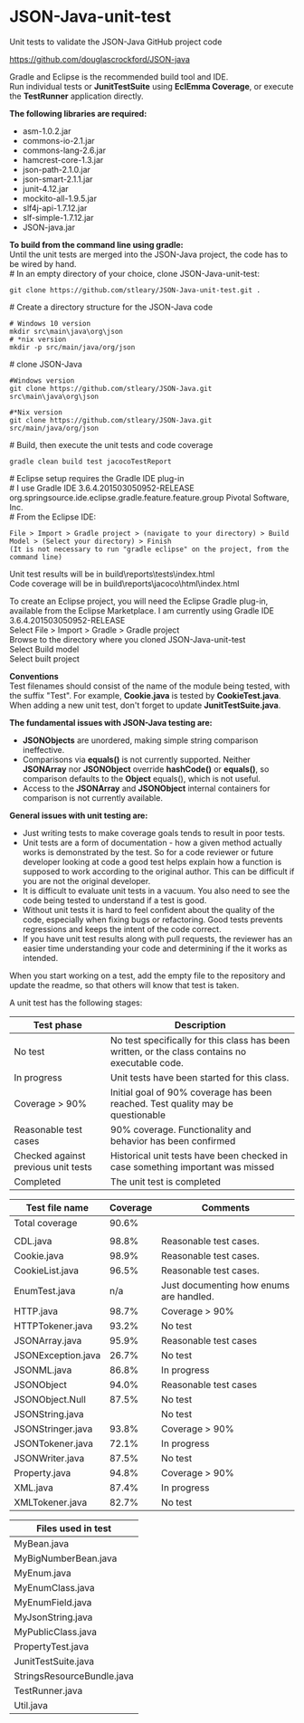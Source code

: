 # JSON-Java-unit-test

Unit tests to validate the JSON-Java GitHub project code<br>

https://github.com/douglascrockford/JSON-java<br>

Gradle and Eclipse is the recommended build tool and IDE.<br>
Run individual tests or <b>JunitTestSuite</b> using <b>EclEmma Coverage</b>, or execute the **TestRunner** application directly.<br>

**The following libraries are required:**<br>
* asm-1.0.2.jar<br>
* commons-io-2.1.jar<br>
* commons-lang-2.6.jar<br>
* hamcrest-core-1.3.jar<br>
* json-path-2.1.0.jar<br>
* json-smart-2.1.1.jar<br>
* junit-4.12.jar<br>
* mockito-all-1.9.5.jar<br>
* slf4j-api-1.7.12.jar<br>
* slf-simple-1.7.12.jar<br>
* JSON-java.jar<br>
 
**To build from the command line using gradle:**<br>
Until the unit tests are merged into the JSON-Java project, the code has to be wired by hand. <br>
\# In an empty directory of your choice, clone JSON-Java-unit-test:<br>
````
git clone https://github.com/stleary/JSON-Java-unit-test.git .
````
\# Create a directory structure for the JSON-Java code
````
# Windows 10 version
mkdir src\main\java\org\json
# *nix version
mkdir -p src/main/java/org/json
````
\# clone JSON-Java 
````
#Windows version
git clone https://github.com/stleary/JSON-Java.git src\main\java\org\json

#*Nix version
git clone https://github.com/stleary/JSON-Java.git src/main/java/org/json
````
\# Build, then execute the unit tests and code coverage
````
gradle clean build test jacocoTestReport

````
\# Eclipse setup requires the Gradle IDE plug-in<br>
\# I use Gradle IDE	3.6.4.201503050952-RELEASE	org.springsource.ide.eclipse.gradle.feature.feature.group	Pivotal Software, Inc.<br>
\# From the Eclipse IDE:
````
File > Import > Gradle project > (navigate to your directory) > Build Model > (Select your directory) > Finish
(It is not necessary to run "gradle eclipse" on the project, from the command line)
````

Unit test results will be in build\reports\tests\index.html<br>
Code coverage will be in build\reports\jacoco\html\index.html

To create an Eclipse project, you will need the Eclipse Gradle plug-in, available from the Eclipse Marketplace. I am currently using Gradle IDE	3.6.4.201503050952-RELEASE<br>
Select File > Import > Gradle > Gradle project <br>
Browse to the directory where you cloned JSON-Java-unit-test<br>
Select Build model<br>
Select built project<br>

<b>Conventions</b><br>
Test filenames should consist of the name of the module being tested, with the suffix "Test". 
For example, <b>Cookie.java</b> is tested by <b>CookieTest.java</b>.
When adding a new unit test, don't forget to update <b>JunitTestSuite.java</b>.

<b>The fundamental issues with JSON-Java testing are:</b><br>
* <b>JSONObjects</b> are unordered, making simple string comparison ineffective. 
* Comparisons via **equals()** is not currently supported. Neither <b>JSONArray</b> nor <b>JSONObject</b> override <b>hashCode()</b> or <b>equals()</b>, so comparison defaults to the <b>Object</b> equals(), which is not useful.
* Access to the <b>JSONArray</b> and <b>JSONObject</b> internal containers for comparison is not currently available.

<b>General issues with unit testing are:</b><br>
* Just writing tests to make coverage goals tends to result in poor tests. 
* Unit tests are a form of documentation - how a given method actually works is demonstrated by the test. So for a code reviewer or future developer looking at code a good test helps explain how a function is supposed to work according to the original author. This can be difficult if you are not the original developer.
*	It is difficult to evaluate unit tests in a vacuum. You also need to see the code being tested to understand if a test is good. 
* Without unit tests it is hard to feel confident about the quality of the code, especially when fixing bugs or refactoring. Good tests prevents regressions and keeps the intent of the code correct.
* If you have unit test results along with pull requests, the reviewer has an easier time understanding your code and determining if the it works as intended.

When you start working on a test, add the empty file to the repository and update the readme, so that others will know that test is taken.

A unit test has the following stages:

| Test phase |Description |
|----|----|
| No test | No test specifically for this class has been written, or the class contains no executable code. |
| In progress | Unit tests have been started for this class. |
| Coverage > 90% | Initial goal of 90% coverage has been reached. Test quality may be questionable |
| Reasonable test cases | 90% coverage. Functionality and behavior has been confirmed |
| Checked against previous unit tests | Historical unit tests have been checked in case something important was missed |
| Completed | The unit test is completed |


| Test file name  | Coverage | Comments |
| ------------- | ------------- | ---- |
| Total coverage | 90.6% | | | 
| | | | 
| CDL.java | 98.8% | Reasonable test cases.  |
| Cookie.java  | 98.9%   | Reasonable test cases. |
| CookieList.java |96.5% | Reasonable test cases. |
| EnumTest.java | n/a | Just documenting how enums are handled. |
| HTTP.java | 98.7%| Coverage > 90% | 
| HTTPTokener.java |93.2% | No test   | 
| JSONArray.java |95.9% | Reasonable test cases | 
| JSONException.java | 26.7% | No test |
| JSONML.java | 86.8%| In progress | 
| JSONObject | 94.0% | Reasonable test cases | 
| JSONObject.Null | 87.5% | No test  | 
| JSONString.java | | No test  | 
| JSONStringer.java | 93.8%| Coverage > 90% | 
| JSONTokener.java | 72.1% | In progress | 
| JSONWriter.java | 87.5% | No test | 
| Property.java  | 94.8%  | Coverage > 90% |
| XML.java | 87.4% | In progress |
| XMLTokener.java| 82.7%| No test  | 

| Files used in test |
| ------------- |  
| MyBean.java |
| MyBigNumberBean.java |
| MyEnum.java |
| MyEnumClass.java |
| MyEnumField.java |
| MyJsonString.java |
| MyPublicClass.java |
| PropertyTest.java |
| JunitTestSuite.java | 
| StringsResourceBundle.java | 
| TestRunner.java | 
| Util.java | 


